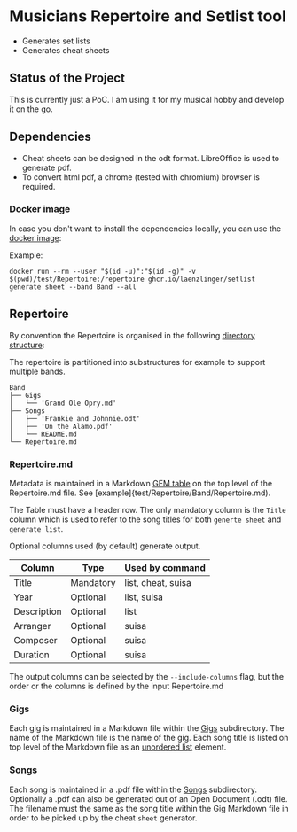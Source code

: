 # Musicians Repertoire and Setlist tool

* Generates set lists
* Generates cheat sheets

## Status of the Project

This is currently just a PoC. I am using it for my musical hobby and develop it on the go.

## Dependencies

- Cheat sheets can be designed in the odt format. LibreOffice is used to generate pdf.
- To convert html pdf, a chrome (tested with chromium) browser is required.

### Docker image

In case you don't want to install the dependencies locally, you can use the [docker image](https://github.com/laenzlinger/setlist/pkgs/container/setlist):

Example:

```
docker run --rm --user "$(id -u)":"$(id -g)" -v $(pwd)/test/Repertoire:/repertoire ghcr.io/laenzlinger/setlist generate sheet --band Band --all
```

## Repertoire

By convention the Repertoire is organised in the following [directory structure](test/Repertoire):

The repertoire is partitioned into substructures for example to support multiple bands.

```
Band
├── Gigs
│   └── 'Grand Ole Opry.md'
├── Songs
│   ├── 'Frankie and Johnnie.odt'
│   ├── 'On the Alamo.pdf'
│   └── README.md
└── Repertoire.md
```

### Repertoire.md

Metadata is maintained in a Markdown [GFM table](https://github.github.com/gfm/#tables-extension-) on the top level of the
Repertoire.md file. See [example]{test/Repertoire/Band/Repertoire.md).

The Table must have a header row. The only mandatory column is the `Title` column which is used to refer to the song titles
for both `generte sheet` and  `generate list`.

Optional columns used (by default) generate output.

| Column      | Type      | Used by command    |
|-------------|-----------|--------------------|
| Title       | Mandatory | list, cheat, suisa |
| Year        | Optional  | list, suisa        |
| Description | Optional  | list               |
| Arranger    | Optional  | suisa              |
| Composer    | Optional  | suisa              |
| Duration    | Optional  | suisa              |

The output columns can be selected by the `--include-columns` flag, but the order or the columns is defined by the input
Repertoire.md

### Gigs

Each gig is maintained in a Markdown file within the [Gigs](test/Repertoire/Band/Gigs) subdirectory.
The name of the Markdown file is the name of the gig. Each song title is listed on top level of the Markdown file as an
[unordered list](https://www.markdownguide.org/basic-syntax/#unordered-lists) element.

### Songs

Each song is maintained in a .pdf file within the [Songs](test/Repertoire/Band/Songs) subdirectory.
Optionally a .pdf can also be generated out of an Open Document (.odt) file.
The filename must the same as the song title within the Gig Markdown file in order to be picked up by the cheat `sheet`
generator.
